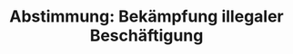 ---
abstimmung:
  abstimmung: 2
  bundestagssitzung: 104
  datum: 6. Juni 2019
  legislaturperiode: 19
categories:
- Todo
data:
- title: Abstimmungsergebnis 20190606_1-data.pdf
  url: /res/2021-btw/abstimmungsergebnisse/20190606_1-data.pdf
- title: Abstimmungsergebnis 20190606_1_xls-data.xls
  url: /res/2021-btw/abstimmungsergebnisse/20190606_1_xls-data.xls
- title: Abstimmungsergebnis 20190606_1_xls-datacsv
  url: /res/2021-btw/abstimmungsergebnisse/csv/20190606_1_xls-datacsv
documents:
- local: /res/2021-btw/drucksachen/08691.pdf
  title: Drucksache 19/08691
  url: https://dip21.bundestag.de/dip21/btd/19/086/1908691.pdf
- local: /res/2021-btw/drucksachen/09768.pdf
  title: Drucksache 19/09768
  url: https://dip21.bundestag.de/dip21/btd/19/097/1909768.pdf
- local: /res/2021-btw/drucksachen/10683.pdf
  title: Drucksache 19/10683
  url: https://dip21.bundestag.de/dip21/btd/19/106/1910683.pdf
ergebnis:
  AfD:
    enthaltung: 0
    gesamt: 91
    ja: 79
    nein: 1
    nichtabgegeben: 11
    ungueltig: 0
  Bündnis 90/Die Grünen:
    enthaltung: 65
    gesamt: 67
    ja: 0
    nein: 0
    nichtabgegeben: 2
    ungueltig: 0
  Die Linke:
    enthaltung: 0
    gesamt: 69
    ja: 0
    nein: 60
    nichtabgegeben: 9
    ungueltig: 0
  FDP:
    enthaltung: 75
    gesamt: 80
    ja: 0
    nein: 0
    nichtabgegeben: 5
    ungueltig: 0
  cdu/csu:
    enthaltung: 0
    gesamt: 246
    ja: 231
    nein: 0
    nichtabgegeben: 15
    ungueltig: 0
  file: 20190606_1_xls-data.xls
  fraktionslos:
    enthaltung: 0
    gesamt: 4
    ja: 1
    nein: 1
    nichtabgegeben: 2
    ungueltig: 0
  spd:
    enthaltung: 0
    gesamt: 152
    ja: 138
    nein: 0
    nichtabgegeben: 14
    ungueltig: 0
layout: abstimmung
links:
- title: Link zu bundestag.de
  url: https://www.bundestag.de/parlament/plenum/abstimmung/abstimmung?id=605
preview: 'Deutscher Bundestag


  104. Sitzung des Deutschen Bundestages

  am Donnerstag, 6. Juni 2019


  Endgültiges Ergebnis der Namentlichen Abstimmung Nr. 2


  Gesetzentwurf der Bundesregierung

  Enwurf eines Gesetzes gegen illegale Beschäftigung und Sozialleistungsmissbrauch

  Drs. 19/8691, 19/9768 und 19/10683'
tags:
- Todo
title: 'Abstimmung: Bekämpfung illegaler Beschäftigung'
---
